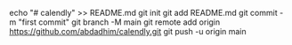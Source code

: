 echo "# calendly" >> README.md
git init
git add README.md
git commit -m "first commit"
git branch -M main
git remote add origin https://github.com/abdadhim/calendly.git
git push -u origin main
